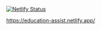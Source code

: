 [![Netlify Status](https://api.netlify.com/api/v1/badges/0aa8f51b-6d7f-4996-ba6d-4458a0fc525a/deploy-status)](https://app.netlify.com/sites/education-assist/deploys)

https://education-assist.netlify.app/

